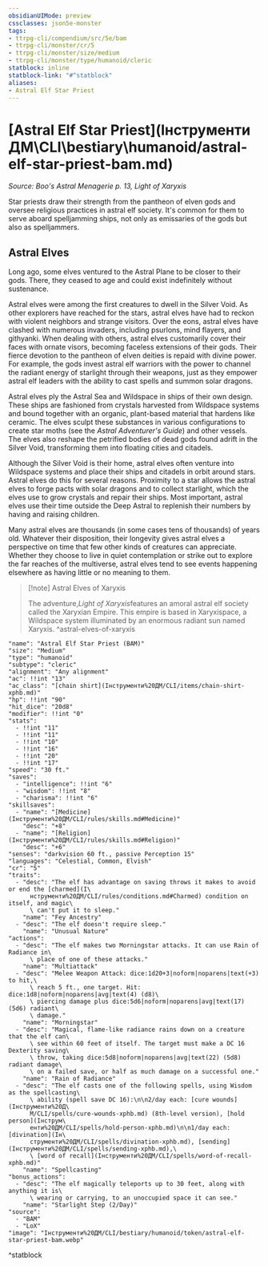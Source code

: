 ```yaml
---
obsidianUIMode: preview
cssclasses: json5e-monster
tags:
- ttrpg-cli/compendium/src/5e/bam
- ttrpg-cli/monster/cr/5
- ttrpg-cli/monster/size/medium
- ttrpg-cli/monster/type/humanoid/cleric
statblock: inline
statblock-link: "#^statblock"
aliases:
- Astral Elf Star Priest
---
```

# [Astral Elf Star Priest](Інструменти ДМ\CLI\bestiary\humanoid/astral-elf-star-priest-bam.md)
*Source: Boo's Astral Menagerie p. 13, Light of Xaryxis*  

Star priests draw their strength from the pantheon of elven gods and oversee religious practices in astral elf society. It's common for them to serve aboard spelljamming ships, not only as emissaries of the gods but also as spelljammers.

## Astral Elves

Long ago, some elves ventured to the Astral Plane to be closer to their gods. There, they ceased to age and could exist indefinitely without sustenance.

Astral elves were among the first creatures to dwell in the Silver Void. As other explorers have reached for the stars, astral elves have had to reckon with violent neighbors and strange visitors. Over the eons, astral elves have clashed with numerous invaders, including psurlons, mind flayers, and githyanki. When dealing with others, astral elves customarily cover their faces with ornate visors, becoming faceless extensions of their gods. Their fierce devotion to the pantheon of elven deities is repaid with divine power. For example, the gods invest astral elf warriors with the power to channel the radiant energy of starlight through their weapons, just as they empower astral elf leaders with the ability to cast spells and summon solar dragons.

Astral elves ply the Astral Sea and Wildspace in ships of their own design. These ships are fashioned from crystals harvested from Wildspace systems and bound together with an organic, plant-based material that hardens like ceramic. The elves sculpt these substances in various configurations to create star moths (see the *Astral Adventurer's Guide*) and other vessels. The elves also reshape the petrified bodies of dead gods found adrift in the Silver Void, transforming them into floating cities and citadels.

Although the Silver Void is their home, astral elves often venture into Wildspace systems and place their ships and citadels in orbit around stars. Astral elves do this for several reasons. Proximity to a star allows the astral elves to forge pacts with solar dragons and to collect starlight, which the elves use to grow crystals and repair their ships. Most important, astral elves use their time outside the Deep Astral to replenish their numbers by having and raising children.

Many astral elves are thousands (in some cases tens of thousands) of years old. Whatever their disposition, their longevity gives astral elves a perspective on time that few other kinds of creatures can appreciate. Whether they choose to live in quiet contemplation or strike out to explore the far reaches of the multiverse, astral elves tend to see events happening elsewhere as having little or no meaning to them.

> [!note] Astral Elves of Xaryxis
> 
> The adventure,*Light of Xaryxis*features an amoral astral elf society called the Xaryxian Empire. This empire is based in Xaryxispace, a Wildspace system illuminated by an enormous radiant sun named Xaryxis.
^astral-elves-of-xaryxis

```statblock
"name": "Astral Elf Star Priest (BAM)"
"size": "Medium"
"type": "humanoid"
"subtype": "cleric"
"alignment": "Any alignment"
"ac": !!int "13"
"ac_class": "[chain shirt](Інструменти%20ДМ/CLI/items/chain-shirt-xphb.md)"
"hp": !!int "90"
"hit_dice": "20d8"
"modifier": !!int "0"
"stats":
  - !!int "11"
  - !!int "11"
  - !!int "10"
  - !!int "16"
  - !!int "20"
  - !!int "17"
"speed": "30 ft."
"saves":
  - "intelligence": !!int "6"
  - "wisdom": !!int "8"
  - "charisma": !!int "6"
"skillsaves":
  - "name": "[Medicine](Інструменти%20ДМ/CLI/rules/skills.md#Medicine)"
    "desc": "+8"
  - "name": "[Religion](Інструменти%20ДМ/CLI/rules/skills.md#Religion)"
    "desc": "+6"
"senses": "darkvision 60 ft., passive Perception 15"
"languages": "Celestial, Common, Elvish"
"cr": "5"
"traits":
  - "desc": "The elf has advantage on saving throws it makes to avoid or end the [charmed](І\
      нструменти%20ДМ/CLI/rules/conditions.md#Charmed) condition on itself, and magic\
      \ can't put it to sleep."
    "name": "Fey Ancestry"
  - "desc": "The elf doesn't require sleep."
    "name": "Unusual Nature"
"actions":
  - "desc": "The elf makes two Morningstar attacks. It can use Rain of Radiance in\
      \ place of one of these attacks."
    "name": "Multiattack"
  - "desc": "Melee Weapon Attack: dice:1d20+3|noform|noparens|text(+3) to hit,\
      \ reach 5 ft., one target. Hit: dice:1d8|noform|noparens|avg|text(4) (d8)\
      \ piercing damage plus dice:5d6|noform|noparens|avg|text(17) (5d6) radiant\
      \ damage."
    "name": "Morningstar"
  - "desc": "Magical, flame-like radiance rains down on a creature that the elf can\
      \ see within 60 feet of itself. The target must make a DC 16 Dexterity saving\
      \ throw, taking dice:5d8|noform|noparens|avg|text(22) (5d8) radiant damage\
      \ on a failed save, or half as much damage on a successful one."
    "name": "Rain of Radiance"
  - "desc": "The elf casts one of the following spells, using Wisdom as the spellcasting\
      \ ability (spell save DC 16):\n\n2/day each: [cure wounds](Інструменти%20Д\
      М/CLI/spells/cure-wounds-xphb.md) (8th-level version), [hold person](Інструм\
      енти%20ДМ/CLI/spells/hold-person-xphb.md)\n\n1/day each: [divination](Ін\
      струменти%20ДМ/CLI/spells/divination-xphb.md), [sending](Інструменти%20ДМ/CLI/spells/sending-xphb.md),\
      \ [word of recall](Інструменти%20ДМ/CLI/spells/word-of-recall-xphb.md)"
    "name": "Spellcasting"
"bonus_actions":
  - "desc": "The elf magically teleports up to 30 feet, along with anything it is\
      \ wearing or carrying, to an unoccupied space it can see."
    "name": "Starlight Step (2/Day)"
"source":
  - "BAM"
  - "LoX"
"image": "Інструменти%20ДМ/CLI/bestiary/humanoid/token/astral-elf-star-priest-bam.webp"
```
^statblock